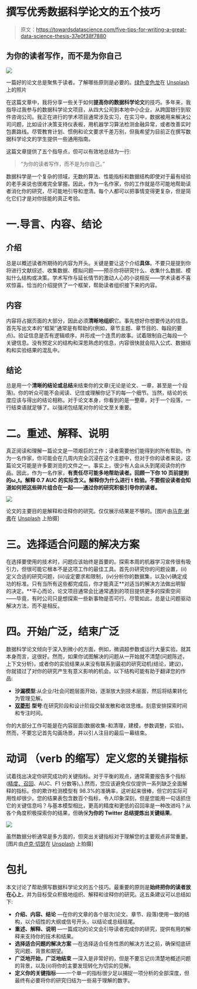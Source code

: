 # 撰写优秀数据科学论文的五个技巧

> 原文：<https://towardsdatascience.com/five-tips-for-writing-a-great-data-science-thesis-37e0f38f7880>

## 为你的读者写作，而不是为你自己

![](img/16538302ca46a8fed8a0df8210822766.png)

一篇好的论文总是聚焦于读者。了解哪些原则是必要的。[绿色变色龙](https://unsplash.com/@craftedbygc?utm_source=medium&utm_medium=referral)在 [Unsplash](https://unsplash.com?utm_source=medium&utm_medium=referral) 上的照片

在这篇文章中，我将分享一些关于如何**提高你的数据科学论文**的技巧。多年来，我指导过我参与的数据科学论文项目，从四大公司到本地中小企业，从跨国银行到软件咨询公司。我正在进行的学术项目通常涉及实习，在实习中，数据被用来解决公司问题，比如设计决策支持仪表板，用机器学习算法检测金融异常，或者改善实时包裹路线。尽管教育计划、惯例和论文要求千差万别，但我希望为目前正在撰写数据科学论文的学生提供一些通用指南。

这篇文章提供了五个指导点，但可以有效地总结为一行:

> “为你的读者写作，而不是为你自己。”

数据科学是一个复杂的领域，无数的算法、性能指标和数据结构即使对于最有经验的老手来说也很难完全掌握。因此，作为一名作家，你的工作就是尽可能地帮助读者消化你的研究，尽可能地引导和澄清。每个人都可以把事情变得更复杂，但是简化它们才是对你技能的真正考验。

# 一.导言、内容、结论

## 介绍

总是以概述读者所期待的内容为开头。关键是要让这个介绍**具体**。不要只是提到你将进行文献综述、收集数据、模拟问题——预示你将研究什么、收集什么数据、模拟什么结构或决策。学术写作与延长情节的激动人心的小说相反——学术读者不喜欢惊喜。恰当的介绍提供了一个框架，帮助读者组织接下来的内容。

## 内容

内容将占据页面的大部分，因此必须**清晰地组织**它。事先想好你想要传达的信息。首先写出文本的“框架”通常是有帮助的(例如，章节主题、章节目的、每段的要点)。验证信息是否有逻辑顺序，并形成一个连贯的故事。试着限制自己每段一个关键信息。没有预定义的结构和深思熟虑的信息，内容很快就会陷入公式、数据结构和实验结果的混乱中。

## 结论

总是用一个**清晰的结论或总结**来结束你的文章(无论是论文、一章，甚至是一个段落)。你的听众可能不会阅读、记住或理解你记下的每一个细节。当然，结论的长度应该与得出的结论相称。对于论文本身，你看到的是一整章，对于一个段落，一行结束语就足够了。以强闭包结尾对你的论文至关重要。

# 二。重述、解释、说明

真正阅读和理解一篇论文是一项艰巨的工作；读者需要他们能得到的所有帮助。作为一名作家，你可能会在几周内完全沉浸在这个主题中，但对于你的读者来说，这篇论文可能是许多要浏览的文件之一。事实上，很少有人会从头到尾阅读你的作品。因此，作为一名作家，**有责任尽可能多地帮助读者。回顾一下你 10 页前提到的ω_t。解释 0.7 AUC 的实际含义。解释你为什么进行 t 检验。不要假设读者会知道如何把这些碎片组合在一起——通过你的研究积极引导你的读者。**

![](img/2dfb6d1a84594ad937f81da5079c26c5.png)

论文的主要目的是解释和诠释你的研究。仅仅展示结果是不够的。[图片由[马克·谢弗](https://unsplash.com/@marcschaefer?utm_source=medium&utm_medium=referral)在 [Unsplash](https://unsplash.com?utm_source=medium&utm_medium=referral) 上拍摄]

# 三。选择适合问题的解决方案

在选择要使用的技术时，问题应该始终是首要的。探索本周的机器学习宣传很有吸引力，但很可能它根本不是这项工作的最佳工具。首先(I)研究你的问题设置，(ii)定义合适的研究问题，(iii)设定要求和限制，(iv)分析你的数据集，以及(v)确定成功的标准。只有当所有这些都完成后，你才能真正**对适当的解决方法做出明智的决定。**平心而论，论文项目通常会比通常遇到的项目提供更多的探索空间——毕竟，有时公司只是想探索一些新事物是否可行。尽管如此，总是让问题驱动解决方法，而不是相反。

# 四。开始广泛，结束广泛

数据科学论文倾向于深入到微小的方面，例如，微调超参数或运行大量实验。就其本身而言，这很好。然而，如果你试图解决的问题从一开始就不清楚(问题陈述，上下文分析)，或者你的实验结果从来没有联系到最初的研究动机(结论，建议)，你就错过了对你的研究产生有意义影响的机会。以下结构可能有助于翻译您的作品:

*   **沙漏模型**:从企业/社会问题层面开始，逐渐放大到技术层面，然后将结果转化为管理见解。
*   [**双菱形**](/structure-your-data-science-project-the-double-diamond-model-3dfbf64e129a) **型号**:在研究阶段和设计阶段交替发散和收敛思维。刻意安排探索时间和专注时间。

你的大部分工作可能是在内容层面(数据收集-和清理，建模，参数调整，实验)。然而，不要忘记首先勾画场景，并以引人注目的最后一幕结束。

# 动词 （verb 的缩写）定义您的关键指标

试着找出决定你研究成功的关键指标。对于平衡的观点，通常需要报告多个指标([精度、召回](/precision-and-recall-a-comprehensive-guide-with-practical-examples-71d614e3fc43)、AUC、F1 分数等)。).然而，您应该避免仅仅提供一系列缺乏全面解释的指标。你的欺诈检测模型有 98.3%的准确率，这听起来很棒，但它的实际可用性却很少。您的结果表包含数百个指标，令人印象深刻，但是您能用一句话抓住它的关键信息吗？与基本模型相比，更高的精度和更低的召回率是一种改进吗？从各个角度积极探索你的结果，但确保**为你的 Twitter 总结提炼出关键结果**。

![](img/b817bf0482c0f8d1572c7254f3ab6646.png)

虽然数据分析通常是多方面的，但突出关键指标对于理解您的主要观点非常重要。[图片由[卢克·切瑟](https://unsplash.com/@lukechesser?utm_source=medium&utm_medium=referral)在 [Unsplash](https://unsplash.com?utm_source=medium&utm_medium=referral) 上拍摄]

# 包扎

本文讨论了帮助撰写数据科学论文的五个技巧。最重要的原则是**始终把你的读者放在心上**，并为目标受众积极地组织、解释和诠释你的研究。这五条建议可以总结如下:

*   **介绍、内容、结论** —在你的文章的各个层次(论文、章节、段落)使用一致的结构，以介绍性的大纲或信号开头，以结论或总结结尾。
*   **重述、解释、说明** —一篇成功的论文会引导读者完成你的研究，提供有用的解释来支持你的技术和结果。
*   **选择适合问题的解决方案** —在选择适合任务性质的解决方法之前，确保彻底研究问题、背景和期望。
*   **广泛地开始，广泛地结束** —深入是非常好的，但是不要忘记(I)清楚地概述问题的背景，以及(ii)将你的主要发现转化为切实的见解。
*   **定义你的关键指标**——一个单一的指标很少足以捕捉一项分析的全部深度，但最终有必要将你的研究归结为一些易于理解的数字。